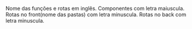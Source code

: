 Nome das funções e rotas em inglês.
Componentes com letra maiuscula.
Rotas no front(nome das pastas) com letra minuscula.
Rotas no back com letra minuscula.
